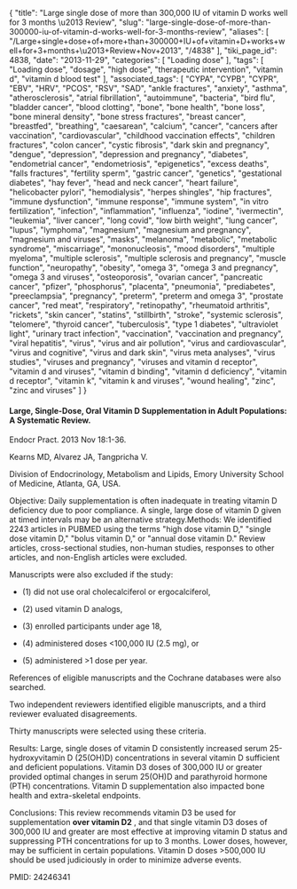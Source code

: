 {
    "title": "Large single dose of more than 300,000 IU of vitamin D works well for 3 months \u2013 Review",
    "slug": "large-single-dose-of-more-than-300000-iu-of-vitamin-d-works-well-for-3-months-review",
    "aliases": [
        "/Large+single+dose+of+more+than+300000+IU+of+vitamin+D+works+well+for+3+months+\u2013+Review+Nov+2013",
        "/4838"
    ],
    "tiki_page_id": 4838,
    "date": "2013-11-29",
    "categories": [
        "Loading dose"
    ],
    "tags": [
        "Loading dose",
        "dosage",
        "high dose",
        "therapeutic intervention",
        "vitamin d",
        "vitamin d blood test"
    ],
    "associated_tags": [
        "CYPA",
        "CYPB",
        "CYPR",
        "EBV",
        "HRV",
        "PCOS",
        "RSV",
        "SAD",
        "ankle fractures",
        "anxiety",
        "asthma",
        "atherosclerosis",
        "atrial fibrillation",
        "autoimmune",
        "bacteria",
        "bird flu",
        "bladder cancer",
        "blood clotting",
        "bone",
        "bone health",
        "bone loss",
        "bone mineral density",
        "bone stress fractures",
        "breast cancer",
        "breastfed",
        "breathing",
        "caesarean",
        "calcium",
        "cancer",
        "cancers after vaccination",
        "cardiovascular",
        "childhood vaccination effects",
        "children fractures",
        "colon cancer",
        "cystic fibrosis",
        "dark skin and pregnancy",
        "dengue",
        "depression",
        "depression and pregnancy",
        "diabetes",
        "endometrial cancer",
        "endometriosis",
        "epigenetics",
        "excess deaths",
        "falls fractures",
        "fertility sperm",
        "gastric cancer",
        "genetics",
        "gestational diabetes",
        "hay fever",
        "head and neck cancer",
        "heart failure",
        "helicobacter pylori",
        "hemodialysis",
        "herpes shingles",
        "hip fractures",
        "immune dysfunction",
        "immune response",
        "immune system",
        "in vitro fertilization",
        "infection",
        "inflammation",
        "influenza",
        "iodine",
        "ivermectin",
        "leukemia",
        "liver cancer",
        "long covid",
        "low birth weight",
        "lung cancer",
        "lupus",
        "lymphoma",
        "magnesium",
        "magnesium and pregnancy",
        "magnesium and viruses",
        "masks",
        "melanoma",
        "metabolic",
        "metabolic syndrome",
        "miscarriage",
        "mononucleosis",
        "mood disorders",
        "multiple myeloma",
        "multiple sclerosis",
        "multiple sclerosis and pregnancy",
        "muscle function",
        "neuropathy",
        "obesity",
        "omega 3",
        "omega 3 and pregnancy",
        "omega 3 and viruses",
        "osteoporosis",
        "ovarian cancer",
        "pancreatic cancer",
        "pfizer",
        "phosphorus",
        "placenta",
        "pneumonia",
        "prediabetes",
        "preeclampsia",
        "pregnancy",
        "preterm",
        "preterm and omega 3",
        "prostate cancer",
        "red meat",
        "respiratory",
        "retinopathy",
        "rheumatoid arthritis",
        "rickets",
        "skin cancer",
        "statins",
        "stillbirth",
        "stroke",
        "systemic sclerosis",
        "telomere",
        "thyroid cancer",
        "tuberculosis",
        "type 1 diabetes",
        "ultraviolet light",
        "urinary tract infection",
        "vaccination",
        "vaccination and pregnancy",
        "viral hepatitis",
        "virus",
        "virus and air pollution",
        "virus and cardiovascular",
        "virus and cognitive",
        "virus and dark skin",
        "virus meta analyses",
        "virus studies",
        "viruses and pregnancy",
        "viruses and vitamin d receptor",
        "vitamin d and viruses",
        "vitamin d binding",
        "vitamin d deficiency",
        "vitamin d receptor",
        "vitamin k",
        "vitamin k and viruses",
        "wound healing",
        "zinc",
        "zinc and viruses"
    ]
}


#### Large, Single-Dose, Oral Vitamin D Supplementation in Adult Populations: A Systematic Review.

Endocr Pract. 2013 Nov 18:1-36. 

Kearns MD, Alvarez JA, Tangpricha V.

Division of Endocrinology, Metabolism and Lipids, Emory University School of Medicine, Atlanta, GA, USA.

Objective: Daily supplementation is often inadequate in treating vitamin D deficiency due to poor compliance. A single, large dose of vitamin D given at timed intervals may be an alternative strategy.Methods: We identified 2243 articles in PUBMED using the terms "high dose vitamin D," "single dose vitamin D," "bolus vitamin D," or "annual dose vitamin D." Review articles, cross-sectional studies, non-human studies, responses to other articles, and non-English articles were excluded. 

Manuscripts were also excluded if the study: 

* (1) did not use oral cholecalciferol or ergocalciferol, 

* (2) used vitamin D analogs, 

* (3) enrolled participants under age 18, 

* (4) administered doses <100,000 IU (2.5 mg), or 

* (5) administered >1 dose per year. 

References of eligible manuscripts and the Cochrane databases were also searched. 

Two independent reviewers identified eligible manuscripts, and a third reviewer evaluated disagreements. 

Thirty manuscripts were selected using these criteria.

Results: Large, single doses of vitamin D consistently increased serum 25-hydroxyvitamin D (25(OH)D) concentrations in several vitamin D sufficient and deficient populations. Vitamin D3 doses of 300,000 IU or greater provided optimal changes in serum 25(OH)D and parathyroid hormone (PTH) concentrations. Vitamin D supplementation also impacted bone health and extra-skeletal endpoints.

Conclusions: This review recommends vitamin D3 be used for supplementation  **over vitamin D2** , and that single vitamin D3 doses of 300,000 IU and greater are most effective at improving vitamin D status and suppressing PTH concentrations for up to 3 months. Lower doses, however, may be sufficient in certain populations. Vitamin D doses >500,000 IU should be used judiciously in order to minimize adverse events.

PMID:     24246341